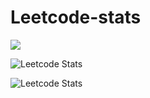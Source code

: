 # Leetcode-stats

![](https://leetcard.jacoblin.cool/namangandhi?ext=contest)


![Leetcode Stats](https://leetcard.jacoblin.cool/namangandhi?ext=heatmap)

![Leetcode Stats](https://leetcard.jacoblin.cool/namangandhi?ext=badge)
